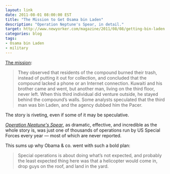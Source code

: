 ```yaml
---
layout: link
date: 2011-08-01 08:00:00 EST
title: "The Mission to Get Osama bin Laden"
description: "Operation Neptune's Spear, in detail."
target: http://www.newyorker.com/magazine/2011/08/08/getting-bin-laden
categories: blog
tags:
- Osama bin Laden
- military
---
```


[The mission](http://www.newyorker.com/magazine/2011/08/08/getting-bin-laden):

> They observed that residents of the compound burned their trash, instead of putting it out for collection, and concluded that the compound lacked a phone or an Internet connection. Kuwaiti and his brother came and went, but another man, living on the third floor, never left. When this third individual did venture outside, he stayed behind the compound’s walls. Some analysts speculated that the third man was bin Laden, and the agency dubbed him the Pacer.

The story is riveting, even if some of it may be speculative.

[_Operation Neptune's Spear_](https://en.wikipedia.org/wiki/Death_of_Osama_bin_Laden#Operation_Neptune_Spear), as dramatic, effective, and incredible as the whole story is, was just one of thousands of operations run by US Special Forces every year &mdash; most of which are never reported.

This sums up why Obama & co. went with such a bold plan:

> Special operations is about doing what’s not expected, and probably the least expected thing here was that a helicopter would come in, drop guys on the roof, and land in the yard.
